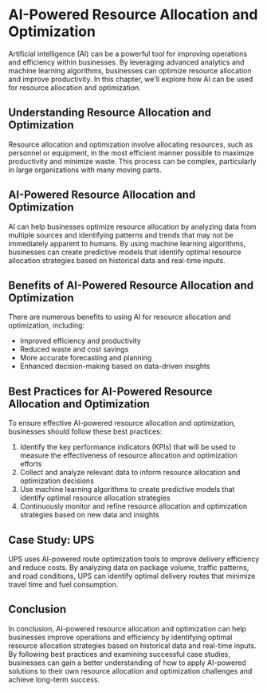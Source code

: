 AI-Powered Resource Allocation and Optimization
=======================================================================================================

Artificial intelligence (AI) can be a powerful tool for improving operations and efficiency within businesses. By leveraging advanced analytics and machine learning algorithms, businesses can optimize resource allocation and improve productivity. In this chapter, we'll explore how AI can be used for resource allocation and optimization.

Understanding Resource Allocation and Optimization
--------------------------------------------------

Resource allocation and optimization involve allocating resources, such as personnel or equipment, in the most efficient manner possible to maximize productivity and minimize waste. This process can be complex, particularly in large organizations with many moving parts.

AI-Powered Resource Allocation and Optimization
-----------------------------------------------

AI can help businesses optimize resource allocation by analyzing data from multiple sources and identifying patterns and trends that may not be immediately apparent to humans. By using machine learning algorithms, businesses can create predictive models that identify optimal resource allocation strategies based on historical data and real-time inputs.

Benefits of AI-Powered Resource Allocation and Optimization
-----------------------------------------------------------

There are numerous benefits to using AI for resource allocation and optimization, including:

* Improved efficiency and productivity
* Reduced waste and cost savings
* More accurate forecasting and planning
* Enhanced decision-making based on data-driven insights

Best Practices for AI-Powered Resource Allocation and Optimization
------------------------------------------------------------------

To ensure effective AI-powered resource allocation and optimization, businesses should follow these best practices:

1. Identify the key performance indicators (KPIs) that will be used to measure the effectiveness of resource allocation and optimization efforts
2. Collect and analyze relevant data to inform resource allocation and optimization decisions
3. Use machine learning algorithms to create predictive models that identify optimal resource allocation strategies
4. Continuously monitor and refine resource allocation and optimization strategies based on new data and insights

Case Study: UPS
---------------

UPS uses AI-powered route optimization tools to improve delivery efficiency and reduce costs. By analyzing data on package volume, traffic patterns, and road conditions, UPS can identify optimal delivery routes that minimize travel time and fuel consumption.

Conclusion
----------

In conclusion, AI-powered resource allocation and optimization can help businesses improve operations and efficiency by identifying optimal resource allocation strategies based on historical data and real-time inputs. By following best practices and examining successful case studies, businesses can gain a better understanding of how to apply AI-powered solutions to their own resource allocation and optimization challenges and achieve long-term success.
